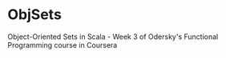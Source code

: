 # ObjSets
Object-Oriented Sets in Scala - Week 3 of Odersky's Functional Programming course in Coursera

